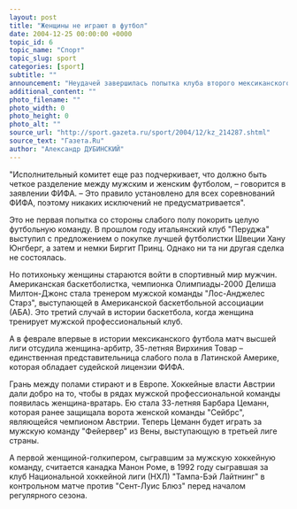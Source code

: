 ```yaml
---
layout: post
title: "Женщины не играют в футбол"
date: 2004-12-25 00:00:00 +0000
topic_id: 6
topic_name: "Спорт"
topic_slug: sport
categories: [sport]
subtitle: ""
announcement: "Неудачей завершилась попытка клуба второго мексиканского дивизиона \"Селайа\" заключить контракт с нападающей Марибель Домингес, которая выступала за сборную своей страны на Олимпийских играх. Руководство ФИФА запретила Домингес выступать за мужской клуб."
additional_content: ""
photo_filename: ""
photo_width: 0
photo_height: 0
photo_alt: ""
source_url: "http://sport.gazeta.ru/sport/2004/12/kz_214287.shtml"
source_text: "Газета.Ru"
author: "Александр ДУБИНСКИЙ"
---
```

"Исполнительный комитет еще раз подчеркивает, что должно быть четкое разделение между мужским и женским футболом, – говорится в заявлении ФИФА. – Это правило установлено для всех соревнований ФИФА, поэтому никаких исключений не предусматривается".

Это не первая попытка со стороны слабого полу покорить целую футбольную команду. В прошлом году итальянский клуб "Перуджа" выступил с предложением о покупке лучшей футболистки Швеции Хану Юнгберг, а затем и немки Биргит Принц. Однако ни та ни другая сделка не состоялась.

Но потихоньку женщины стараются войти в спортивный мир мужчин. Американская баскетболистка, чемпионка Олимпиады-2000 Делиша Милтон-Джонс стала тренером мужской команды "Лос-Анджелес Старз", выступающей в Американской баскетбольной ассоциации (АБА). Это третий случай в истории баскетбола, когда женщина тренирует мужской профессиональный клуб.

А в феврале впервые в истории мексиканского футбола матч высшей лиги отсудила женщина-арбитр, 35-летняя Вирхиния Товар – единственная представительница слабого пола в Латинской Америке, которая обладает судейской лицензии ФИФА.

Грань между полами стирают и в Европе. Хоккейные власти Австрии дали добро на то, чтобы в рядах мужской профессиональной команды появилась женщина-вратарь. Ею стала 33-летняя Барбара Цеманн, которая ранее защищала ворота женской команды "Сейбрс", являющейся чемпионом Австрии. Теперь Цеманн будет играть за мужскую команду "Фейервер" из Вены, выступающую в третьей лиге страны.

А первой женщиной-голкипером, сыгравшим за мужскую хоккейную команду, считается канадка Манон Роме, в 1992 году сыгравшая за клуб Национальной хоккейной лиги (НХЛ) "Тампа-Бэй Лайтнинг" в контрольном матче против "Сент-Луис Блюз" перед началом регулярного сезона.
